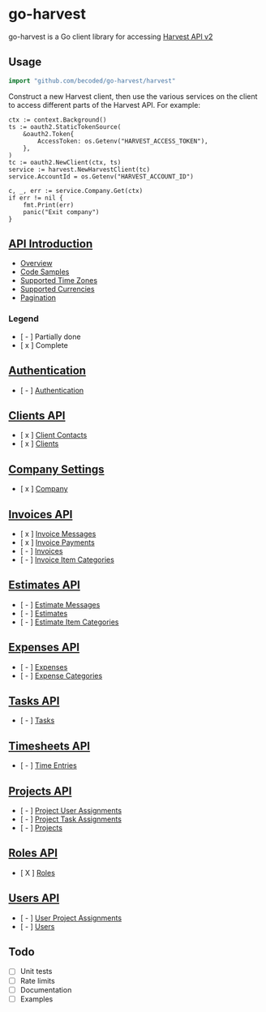 # go-harvest #

go-harvest is a Go client library for accessing [Harvest API v2](https://help.getharvest.com/api-v2/)

## Usage ##

```go
import "github.com/becoded/go-harvest/harvest"
```

Construct a new Harvest client, then use the various services on the client to
access different parts of the Harvest API. For example:
```
ctx := context.Background()
ts := oauth2.StaticTokenSource(
	&oauth2.Token{
        AccessToken: os.Getenv("HARVEST_ACCESS_TOKEN"),
    },
)
tc := oauth2.NewClient(ctx, ts)
service := harvest.NewHarvestClient(tc)
service.AccountId = os.Getenv("HARVEST_ACCOUNT_ID")

c, _, err := service.Company.Get(ctx)
if err != nil {
    fmt.Print(err)
    panic("Exit company")
}
```


## [API Introduction](https://help.getharvest.com/api-v2/introduction)
* [Overview](https://help.getharvest.com/api-v2/introduction/overview/general/)
* [Code Samples](https://help.getharvest.com/api-v2/introduction/overview/code-samples/)
* [Supported Time Zones](https://help.getharvest.com/api-v2/introduction/overview/supported-timezones/)
* [Supported Currencies](https://help.getharvest.com/api-v2/introduction/overview/supported-currencies/)
* [Pagination](https://help.getharvest.com/api-v2/introduction/overview/pagination/)

### Legend
* [ - ] Partially done
* [ x ] Complete


## [Authentication](https://help.getharvest.com/api-v2/authentication-api)
* [ - ] [Authentication](https://help.getharvest.com/api-v2/authentication-api/authentication/authentication/)

## [Clients API](https://help.getharvest.com/api-v2/clients-api)
* [ x ] [Client Contacts](https://help.getharvest.com/api-v2/clients-api/clients/contacts/)
* [ x ] [Clients](https://help.getharvest.com/api-v2/clients-api/clients/clients/)

## [Company Settings](https://help.getharvest.com/api-v2/company-api)
* [ x ] [Company](https://help.getharvest.com/api-v2/company-api/company/company/)

## [Invoices API](https://help.getharvest.com/api-v2/invoices-api)
* [ x ] [Invoice Messages](https://help.getharvest.com/api-v2/invoices-api/invoices/invoice-messages/)
* [ x ] [Invoice Payments](https://help.getharvest.com/api-v2/invoices-api/invoices/invoice-payments/)
* [ - ] [Invoices](https://help.getharvest.com/api-v2/invoices-api/invoices/invoices/)
* [ - ] [Invoice Item Categories](https://help.getharvest.com/api-v2/invoices-api/invoices/invoice-item-categories/)

## [Estimates API](https://help.getharvest.com/api-v2/estimates-api)
* [ - ] [Estimate Messages](https://help.getharvest.com/api-v2/estimates-api/estimates/estimate-messages/)
* [ - ] [Estimates](https://help.getharvest.com/api-v2/estimates-api/estimates/estimates/)
* [ - ] [Estimate Item Categories](https://help.getharvest.com/api-v2/estimates-api/estimates/estimate-item-categories/)

## [Expenses API](https://help.getharvest.com/api-v2/expenses-api)
* [ - ] [Expenses](https://help.getharvest.com/api-v2/expenses-api/expenses/expenses/)
* [ - ] [Expense Categories](https://help.getharvest.com/api-v2/expenses-api/expenses/expense-categories/)

## [Tasks API](https://help.getharvest.com/api-v2/tasks-api)
* [ - ] [Tasks](https://help.getharvest.com/api-v2/tasks-api/tasks/tasks/)

## [Timesheets API](https://help.getharvest.com/api-v2/timesheets-api)
* [ - ] [Time Entries](https://help.getharvest.com/api-v2/timesheets-api/timesheets/time-entries/)

## [Projects API](https://help.getharvest.com/api-v2/projects-api)
* [ - ] [Project User Assignments](https://help.getharvest.com/api-v2/projects-api/projects/user-assignments/)
* [ - ] [Project Task Assignments](https://help.getharvest.com/api-v2/projects-api/projects/task-assignments/)
* [ - ] [Projects](https://help.getharvest.com/api-v2/projects-api/projects/projects/)

## [Roles API](https://help.getharvest.com/api-v2/roles-api)
* [ X ] [Roles](https://help.getharvest.com/api-v2/roles-api/roles/roles/)

## [Users API](https://help.getharvest.com/api-v2/users-api)
* [ - ] [User Project Assignments](https://help.getharvest.com/api-v2/users-api/users/project-assignments/)
* [ - ] [Users](https://help.getharvest.com/api-v2/users-api/users/users/)

## Todo
* [ ] Unit tests
* [ ] Rate limits
* [ ] Documentation
* [ ] Examples